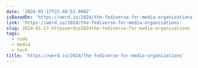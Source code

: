 ```yaml
---
date: '2024-01-17T22:40:51.000Z'
isBasedOn: 'https://werd.io/2024/the-fediverse-for-media-organizations'
link: 'https://werd.io/2024/the-fediverse-for-media-organizations'
slug: 2024-01-17-httpswerdio2024the-fediverse-for-media-organizations
tags:
  - code
  - media
  - tech
title: 'https://werd.io/2024/the-fediverse-for-media-organizations'
---
```


